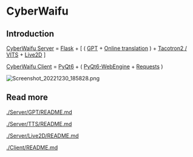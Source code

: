 # CyberWaifu

## Introduction

[CyberWaifu Server](https://github.com/jieran233/CyberWaifu/blob/main/Server) = [Flask](https://flask.palletsprojects.com) + [ ( [GPT](https://github.com/jieran233/CyberWaifu) + [Online translation](https://github.com/Animenosekai/translate) ) + [Tacotron2 / VITS](https://github.com/luoyily/MoeTTS) + [Live2D](https://github.com/jieran233/CyberWaifu/blob/main/Server/Live2D) ]

[CyberWaifu Client](https://github.com/jieran233/CyberWaifu/blob/main/Client) = [PyQt6](https://pypi.org/project/PyQt6/) + ( [PyQt6-WebEngine](https://pypi.org/project/PyQt6-WebEngine/) + [Requests](https://requests.readthedocs.io/) )

![Screenshot_20221230_185828.png](https://s2.loli.net/2022/12/30/qBkD4s5wIOdLhgS.png)

## Read more

[./Server/GPT/README.md](https://github.com/jieran233/CyberWaifu/blob/main/Server/GPT/README.md)

[./Server/TTS/README.md](https://github.com/jieran233/CyberWaifu/blob/main/Server/TTS/README.md)

[./Server/Live2D/README.md](https://github.com/jieran233/CyberWaifu/blob/main/Server/Live2D/README.md)

[./Client/README.md](https://github.com/jieran233/CyberWaifu/blob/main/Client/README.md)
